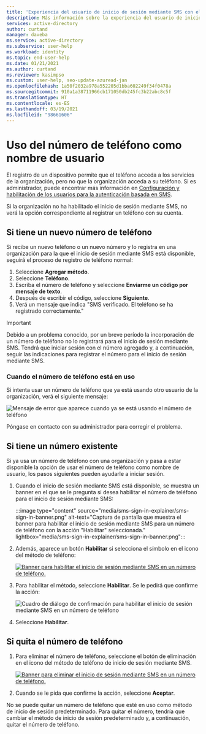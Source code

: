 ```yaml
---
title: 'Experiencia del usuario de inicio de sesión mediante SMS con el número de teléfono: Azure AD'
description: Más información sobre la experiencia del usuario de inicio de sesión mediante SMS con números de teléfono nuevos o existentes
services: active-directory
author: curtand
manager: daveba
ms.service: active-directory
ms.subservice: user-help
ms.workload: identity
ms.topic: end-user-help
ms.date: 01/21/2021
ms.author: curtand
ms.reviewer: kasimpso
ms.custom: user-help, seo-update-azuread-jan
ms.openlocfilehash: 1a50f2032a978a552205d1bba602249f34f0478a
ms.sourcegitcommit: 910a1a38711966cb171050db245fc3b22abc8c5f
ms.translationtype: HT
ms.contentlocale: es-ES
ms.lasthandoff: 03/19/2021
ms.locfileid: "98661606"
---
```

# <a name="use-your-phone-number-as-a-user-name"></a>Uso del número de teléfono como nombre de usuario

El registro de un dispositivo permite que el teléfono acceda a los servicios de la organización, pero no que la organización acceda a su teléfono. Si es administrador, puede encontrar más información en [Configuración y habilitación de los usuarios para la autenticación basada en SMS](../authentication/howto-authentication-sms-signin.md).

Si la organización no ha habilitado el inicio de sesión mediante SMS, no verá la opción correspondiente al registrar un teléfono con su cuenta.  

## <a name="when-you-have-a-new-phone-number"></a>Si tiene un nuevo número de teléfono

Si recibe un nuevo teléfono o un nuevo número y lo registra en una organización para la que el inicio de sesión mediante SMS está disponible, seguirá el proceso de registro de teléfono normal:

1. Seleccione **Agregar método**.
1. Seleccione **Teléfono**.
1. Escriba el número de teléfono y seleccione **Enviarme un código por mensaje de texto**.
1. Después de escribir el código, seleccione **Siguiente**.
1. Verá un mensaje que indica "SMS verificado. El teléfono se ha registrado correctamente."

> [!Important]
> Debido a un problema conocido, por un breve período la incorporación de un número de teléfono no lo registrará para el inicio de sesión mediante SMS. Tendrá que iniciar sesión con el número agregado y, a continuación, seguir las indicaciones para registrar el número para el inicio de sesión mediante SMS.

### <a name="when-the-phone-number-is-in-use"></a>Cuando el número de teléfono está en uso

Si intenta usar un número de teléfono que ya está usando otro usuario de la organización, verá el siguiente mensaje:

![Mensaje de error que aparece cuando ya se está usando el número de teléfono](media/sms-sign-in-explainer/sms-sign-in-error.png)

Póngase en contacto con su administrador para corregir el problema.

## <a name="when-you-have-an-existing-number"></a>Si tiene un número existente

Si ya usa un número de teléfono con una organización y pasa a estar disponible la opción de usar el número de teléfono como nombre de usuario, los pasos siguientes pueden ayudarle a iniciar sesión.

1. Cuando el inicio de sesión mediante SMS está disponible, se muestra un banner en el que se le pregunta si desea habilitar el número de teléfono para el inicio de sesión mediante SMS:

    :::image type="content" source="media/sms-sign-in-explainer/sms-sign-in-banner.png" alt-text="Captura de pantalla que muestra el banner para habilitar el inicio de sesión mediante SMS para un número de teléfono con la acción &quot;Habilitar&quot; seleccionada." lightbox="media/sms-sign-in-explainer/sms-sign-in-banner.png":::

1. Además, aparece un botón **Habilitar** si selecciona el símbolo en el icono del método de teléfono:

    [![Banner para habilitar el inicio de sesión mediante SMS en un número de teléfono.](media/sms-sign-in-explainer/sms-sign-in-phone-method.png)](media/sms-sign-in-explainer/sms-sign-in-phone-method.png#lightbox)

1. Para habilitar el método, seleccione **Habilitar**. Se le pedirá que confirme la acción:

    ![Cuadro de diálogo de confirmación para habilitar el inicio de sesión mediante SMS en un número de teléfono](media/sms-sign-in-explainer/sms-sign-in-confirmation.png)

1. Seleccione **Habilitar**.

## <a name="when-you-remove-your-phone-number"></a>Si quita el número de teléfono

1. Para eliminar el número de teléfono, seleccione el botón de eliminación en el icono del método de teléfono de inicio de sesión mediante SMS.

    [![Banner para eliminar el inicio de sesión mediante SMS en un número de teléfono.](media/sms-sign-in-explainer/sms-sign-in-delete-method.png)](media/sms-sign-in-explainer/sms-sign-in-delete-method.png#lightbox)

2. Cuando se le pida que confirme la acción, seleccione **Aceptar**.

No se puede quitar un número de teléfono que esté en uso como método de inicio de sesión predeterminado. Para quitar el número, tendría que cambiar el método de inicio de sesión predeterminado y, a continuación, quitar el número de teléfono.
